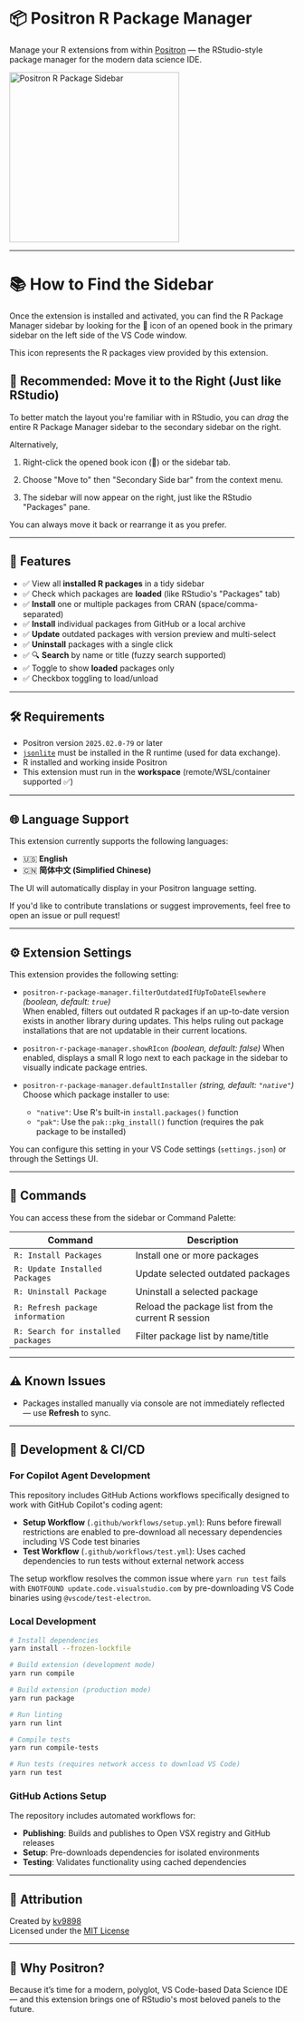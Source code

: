 # 📦 Positron R Package Manager

Manage your R extensions from within [Positron](https://positron.posit.co/) — the RStudio-style package manager for the modern data science IDE.

<img src="https://github.com/user-attachments/assets/5fef4eb8-50b8-4ad1-bdf0-60a1e8c131dd" alt="Positron R Package Sidebar" width="300"/>

---

# 📚 How to Find the Sidebar

Once the extension is installed and activated, you can find the R Package Manager sidebar by looking for the 📖 icon of an opened book in the primary sidebar on the left side of the VS Code window.

This icon represents the R packages view provided by this extension.

## 🧭 Recommended: Move it to the Right (Just like RStudio)

To better match the layout you're familiar with in RStudio, you can _drag_ the entire R Package Manager sidebar to the secondary sidebar on the right.

Alternatively,

1. Right-click the opened book icon (📖) or the sidebar tab.

2. Choose "Move to" then "Secondary Side bar" from the context menu.

3. The sidebar will now appear on the right, just like the RStudio "Packages" pane.

You can always move it back or rearrange it as you prefer.

---

## 🚀 Features

- ✅ View all **installed R packages** in a tidy sidebar
- ✅ Check which packages are **loaded** (like RStudio's "Packages" tab)
- ✅ **Install** one or multiple packages from CRAN (space/comma-separated)
- ✅ **Install** individual packages from GitHub or a local archive
- ✅ **Update** outdated packages with version preview and multi-select
- ✅ **Uninstall** packages with a single click
- ✅ 🔍 **Search** by name or title (fuzzy search supported)
- ✅ Toggle to show **loaded** packages only
- ✅ Checkbox toggling to load/unload

---

## 🛠 Requirements

- Positron version `2025.02.0-79` or later
- [`jsonlite`](https://cran.r-project.org/package=jsonlite) must be installed in the R runtime (used for data exchange).
- R installed and working inside Positron
- This extension must run in the **workspace** (remote/WSL/container supported ✅)

---

## 🌐 Language Support

This extension currently supports the following languages:

- 🇺🇸 **English**
- 🇨🇳 **简体中文 (Simplified Chinese)**

The UI will automatically display in your Positron language setting.

If you'd like to contribute translations or suggest improvements, feel free to open an issue or pull request!

---

## ⚙️ Extension Settings

This extension provides the following setting:

- `positron-r-package-manager.filterOutdatedIfUpToDateElsewhere`  
  _(boolean, default: `true`)_  
  When enabled, filters out outdated R packages if an up-to-date version exists in another library during updates. This helps ruling out package installations that are not updatable in their current locations.

- `positron-r-package-manager.showRIcon`
  _(boolean, default: false)_
  When enabled, displays a small R logo next to each package in the sidebar to visually indicate package entries.

- `positron-r-package-manager.defaultInstaller`
  _(string, default: `"native"`)_
  Choose which package installer to use:
  - `"native"`: Use R's built-in `install.packages()` function
  - `"pak"`: Use the `pak::pkg_install()` function (requires the pak package to be installed)

You can configure this setting in your VS Code settings (`settings.json`) or through the Settings UI.

---

## 📂 Commands

You can access these from the sidebar or Command Palette:

| Command                            | Description                                        |
| ---------------------------------- | -------------------------------------------------- |
| `R: Install Packages`              | Install one or more packages                       |
| `R: Update Installed Packages`     | Update selected outdated packages                  |
| `R: Uninstall Package`             | Uninstall a selected package                       |
| `R: Refresh package information`   | Reload the package list from the current R session |
| `R: Search for installed packages` | Filter package list by name/title                  |

---

## ⚠️ Known Issues

- Packages installed manually via console are not immediately reflected — use **Refresh** to sync.

---

## 🔧 Development & CI/CD

### For Copilot Agent Development

This repository includes GitHub Actions workflows specifically designed to work with GitHub Copilot's coding agent:

- **Setup Workflow** (`.github/workflows/setup.yml`): Runs before firewall restrictions are enabled to pre-download all necessary dependencies including VS Code test binaries
- **Test Workflow** (`.github/workflows/test.yml`): Uses cached dependencies to run tests without external network access

The setup workflow resolves the common issue where `yarn run test` fails with `ENOTFOUND update.code.visualstudio.com` by pre-downloading VS Code binaries using `@vscode/test-electron`.

### Local Development

```bash
# Install dependencies
yarn install --frozen-lockfile

# Build extension (development mode)
yarn run compile

# Build extension (production mode)  
yarn run package

# Run linting
yarn run lint

# Compile tests
yarn run compile-tests

# Run tests (requires network access to download VS Code)
yarn run test
```

### GitHub Actions Setup

The repository includes automated workflows for:
- **Publishing**: Builds and publishes to Open VSX registry and GitHub releases
- **Setup**: Pre-downloads dependencies for isolated environments
- **Testing**: Validates functionality using cached dependencies

---

## 🙏 Attribution

Created by [kv9898](https://github.com/kv9898)  
Licensed under the [MIT License](./LICENSE)

<!-- ---

## 💡 Future Ideas

- [ ] sth -->

---

## 🧠 Why Positron?

Because it’s time for a modern, polyglot, VS Code-based Data Science IDE — and this extension brings one of RStudio's most beloved panels to the future.
